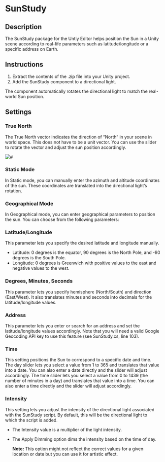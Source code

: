 # SunStudy

## Description

The SunStudy package for the Untiy Editor helps position the Sun in a Unity scene according to real-life parameters such as latitude/longitude or a specific address on Earth.

## Instructions

   1. Extract the contents of the .zip file into your Unity project.
   2. Add the SunStudy component to a directional light.

The component automatically rotates the directional light to match the real-world Sun position.

## Settings

### True North

The True North vector indicates the direction of “North” in your scene in world space. This does not have to be a unit vector. You can use the slider to rotate the vector and adjust the sun position accordingly.

![#](images/#.png)

### Static Mode

In Static mode, you can manually enter the azimuth and altitude coordinates of the sun. These coordinates are translated into the directional light’s rotation.

### Geographical Mode

In Geographical mode, you can enter geographical parameters to position the sun. You can choose from the following parameters:

### Latitude/Longitude

This parameter lets you specify the desired latitude and longitude manually.
* Latitude: 0 degrees is the equator, 90 degrees is the North Pole, and -90 degrees is the South Pole.
* Longitude: 0 degrees is Greenwich with positive values to the east and negative values to the west.

### Degrees, Minutes, Seconds
This parameter lets you specify hemisphere (North/South) and direction (East/West). It also translates minutes and seconds into decimals for the latitude/longitude values.

### Address
This parameter lets you enter or search for an address and set the latitude/longitude values accordingly. Note that you will need a valid Google Geocoding API key to use this feature (see SunStudy.cs, line 103).

### Time

This setting positions the Sun to correspond to a specific date and time.
The day slider lets you select a value from 1 to 365 and translates that value into a date. You can also enter a date directly and the slider will adjust accordingly.
The time slider lets you select a value from 0 to 1439 (the number of minutes in a day) and translates that value into a time. You can also enter a time directly and the slider will adjust accordingly.

### Intensity

This setting lets you adjust the intensity of the directional light associated with the SunStudy script. By default, this will be the directional light to which the script is added.
* The Intensity value is a multiplier of the light intensity.
* The Apply Dimming option dims the intensity based on the time of day.

   **Note:** This option might not reflect the correct values for a given location or date but you can use it for artistic effect.
